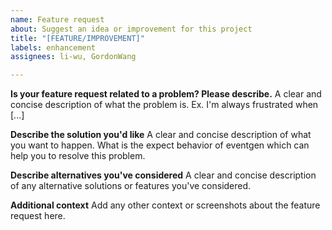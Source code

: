 ```yaml
---
name: Feature request
about: Suggest an idea or improvement for this project
title: "[FEATURE/IMPROVEMENT]"
labels: enhancement
assignees: li-wu, GordonWang

---
```


**Is your feature request related to a problem? Please describe.**
A clear and concise description of what the problem is. Ex. I'm always frustrated when [...]

**Describe the solution you'd like**
A clear and concise description of what you want to happen. What is the expect behavior of eventgen which can help you to resolve this problem.

**Describe alternatives you've considered**
A clear and concise description of any alternative solutions or features you've considered.

**Additional context**
Add any other context or screenshots about the feature request here.
